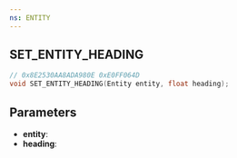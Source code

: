 ```yaml
---
ns: ENTITY
---
```

## SET_ENTITY_HEADING

```c
// 0x8E2530AA8ADA980E 0xE0FF064D
void SET_ENTITY_HEADING(Entity entity, float heading);
```


## Parameters
* **entity**: 
* **heading**: 

